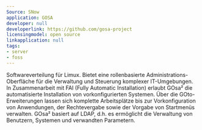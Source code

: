 ```yaml
---
Source: SNow
application: GOSA
developer: null
developerlink: https://github.com/gosa-project
licensingmodel: open source
linkapplication: null
tags:
- server
- foss
---
```

Softwareverteilung für Limux. Bietet eine rollenbasierte Administrations-Oberfläche für die Verwaltung und Steuerung komplexer IT-Umgebungen. In Zusammenarbeit mit FAI (Fully Automatic Installation) erlaubt GOsa² die automatisierte Installation von vorkonfigurierten Systemen. Über die GOto-Erweiterungen lassen sich komplette Arbeitsplätze bis zur Vorkonfiguration von Anwendungen, der Rechtevergabe sowie der Vorgabe von Startmenüs verwalten. GOsa² basiert auf LDAP, d.h. es ermöglicht die Verwaltung von Benutzern, Systemen und verwandten Parametern.
